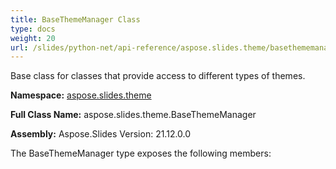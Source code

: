 ```yaml
---
title: BaseThemeManager Class
type: docs
weight: 20
url: /slides/python-net/api-reference/aspose.slides.theme/basethememanager/
---
```


Base class for classes that provide access to different types of themes.

**Namespace:** [aspose.slides.theme](/slides/python-net/api-reference/aspose.slides.theme/)

**Full Class Name:** aspose.slides.theme.BaseThemeManager

**Assembly:**  Aspose.Slides Version: 21.12.0.0

The BaseThemeManager type exposes the following members:
